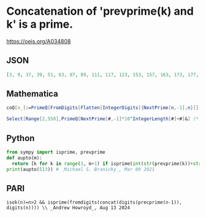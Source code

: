 # Concatenation of 'prevprime\(k\) and k' is a prime\.
https://oeis.org/A034808
## JSON
```JSON
[3, 9, 37, 39, 51, 63, 87, 89, 111, 117, 123, 153, 157, 163, 173, 177, 183, 207, 211, 213, 217, 219, 239, 249, 257, 263, 267, 269, 273, 277, 279, 289, 321, 323, 327, 333, 337, 339, 343, 359, 369, 379, 407, 423, 439, 441, 459, 471, 473, 477, 479, 489, 497, 513]
```
## Mathematica
```Mathematica
coQ[n_]:=PrimeQ[FromDigits[Flatten[IntegerDigits[{NextPrime[n,-1],n}]]]]; Select[Range[3,513],coQ[#]&] (* _Jayanta Basu_, May 30 2013 *)
```
```Mathematica
Select[Range[2,550],PrimeQ[NextPrime[#,-1]*10^IntegerLength[#]+#]&] (* _Harvey P. Dale_, Nov 22 2020 *)
```
## Python
```Python
from sympy import isprime, prevprime
def aupto(m):
  return [k for k in range(3, m+1) if isprime(int(str(prevprime(k))+str(k)))]
print(aupto(513)) # _Michael S. Branicky_, Mar 09 2021
```
## PARI
```PARI
isok(n)=n>2 && isprime(fromdigits(concat(digits(precprime(n-1)), digits(n)))) \\ _Andrew Howroyd_, Aug 13 2024
```
